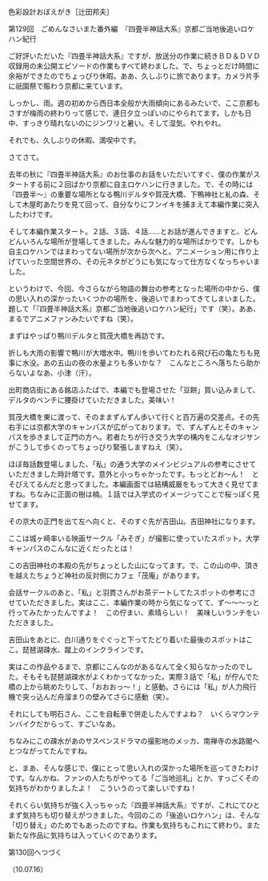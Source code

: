 <!-- source: http://web.archive.org/web/20250215190716/http://www.style.fm/as/05_column/tsujita/tsujita129.shtml -->

色彩設計おぼえがき［辻田邦夫］

第129回　ごめんなさいまた番外編　『四畳半神話大系』京都ご当地後追いロケハン紀行

ご好評いただいた『四畳半神話大系』ですが、放送分の作業に続きＢＤ＆ＤＶＤ収録用の未公開エピソードの作業もすべて終わました。で、ちょっとだけ時間に余裕ができたのでちょっぴり休暇。ああ、久しぶりに旅であります。カメラ片手に祇園祭で賑わう京都に来ています。

しっかし、雨。週の初めから西日本全般が大雨傾向にあるみたいで、ここ京都もさすが梅雨の終わりって感じで、連日夕立っぽいのにやられてます。しかも日中、すっきり晴れないのにジンワリと暑い。そして湿気。やれやれ。

それでも、久しぶりの休暇、満喫中です。

さてさて。

去年の秋に『四畳半神話大系』のお仕事のお話をいただいてすぐ、僕の作業がスタートする前に２回ばかり京都に自主ロケハンに行きました。で、その時には『四畳半〜』の重要な場所となる鴨川デルタや賀茂大橋、下鴨神社と糺の森、そして木屋町あたりを見て回って、自分なりにフンイキを捕まえて本編作業に突入したわけです。

そして本編作業スタート。２話、３話、４話……とお話が進んできますと、どんどんいろんな場所が登場してきました。みんな魅力的な場所ばかりです。しかも自主ロケハンではまわってない場所が次から次へと。アニメーション用に作り上げていった空間世界の、その元ネタがどうにも気になって仕方なくなっちゃいました。

というわけで、今回、今さらながら物語の舞台の参考となった場所の中から、僕の思い入れの深かったいくつかの場所を、後追いでまわってきてしまいました。題して「『四畳半神話大系』京都ご当地後追いロケハン紀行」です（笑）。ああ、まるでアニメファンみたいですね（笑）。

まずはやっぱり鴨川デルタと賀茂大橋を再訪です。

折しも大雨の影響で鴨川が大増水中。鴨川を歩いてわたれる飛び石の亀たちも見事に水没。あの五山の夜の水量よりも多いかな？　こんなところへ落ちたら助からないよなあ、小津（汗）。

出町商店街にある銘店ふたばで、本編でも登場させた「豆餅」買い込みまして、デルタのベンチに腰掛けていただきました。美味い！

賀茂大橋を東に渡って、そのままずんずん歩いて行くと百万遍の交差点。その先右手には京都大学のキャンパスが広がっております。で、ずんずんとそのキャンパスを歩きまして正門の方へ。若者たちが行き交う大学の構内をこんなオジサンがこうして歩くのってちょっぴり緊張しますねえ（笑）。

ほぼ毎話数登場しました、「私」の通う大学のメインビジュアルの参考にさせていただきました時計塔です。意外と小っちゃかったです。もっとどお〜ん！　とそびえてるんだと思ってました。本編画面では結構威厳をもって大きく見せてますね。ちなみに正面の樹は楠。１話では入学式のイメージってことで桜っぽく見せてます。

その京大の正門を出て左へ向くと、そのすぐ先が吉田山。吉田神社になります。

ここは城ヶ崎率いる映画サークル「みそぎ」が撮影に使っていたスポット。大学キャンパスのこんなに近くだったとは！

この吉田神社の本殿の先がちょっとした山になってます。で、この山の中、頂きを越えたちょうど神社の反対側にカフェ「茂庵」があります。

会話サークルのあと、「私」と羽貫さんがお茶デートしてたスポットの参考にさせていただきました。実はここ、本編作業の時から気になってて、ず〜〜〜っと行ってみたかったんですよ！　この佇まい、素晴らしい！　美味しいランチをいただきました。

吉田山をあとに、白川通りをぐぐっと下ってたどり着いた最後のスポットはここ。琵琶湖疎水、蹴上のインクラインです。

実はこの作品やるまで、京都にこんなのがあるなんて全く知らなかったのでした。そもそも琵琶湖疎水がよくわかってなかった。実際３話で「私」が佇んでた橋の上から眺めたりして、「おおおっ〜！」と感動。さらには「私」が人力飛行機で突っ込んだ舟溜まりの壁みてさらに感動（笑）。

それにしても明石さん、ここを自転車で併走したんですよね？　いくらマウンテンバイクだからって、すごいなあ。

ちなみにこの疎水があのサスペンスドラマの撮影地のメッカ、南禅寺の水路閣へとつながってたんですね。

と、まあ、そんな感じで、僕にとって思い入れの深かった場所を巡ってきたわけです。なんかね、ファンの人たちがやってる「ご当地巡礼」とか、すっごくその気持ちがわかりましたよ！　こういうのって楽しいですね！

それくらい気持ちが強く入っちゃった『四畳半神話大系』ですが、これにてひとまず気持ちも切り替えがつきました。今回のこの「後追いロケハン」は、そんな「切り替え」のためでもあったのですね。作業も気持ちもこれにて終わり。また新たな作品に気持ちは入っていくのであります。

第130回へつづく

（10.07.16）

